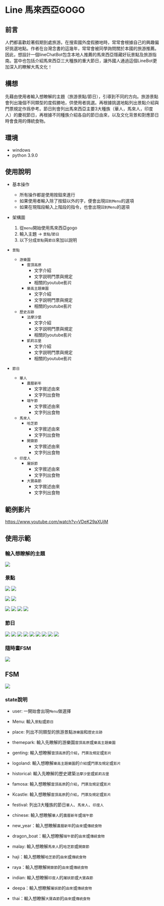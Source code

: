 # Line 馬來西亞GOGO

## 前言
人們都喜歡趁著假期到處旅游。在搜索國外度假勝地時，常常會根據自己的興趣偏好挑選地點。作者在台灣念書的這幾年，常常會被同學詢問關於本國的旅游推薦。因此，想設計一個lineChatBot包含本地人推薦的馬來西亞隱藏好玩景點及旅游指南。當中也包括介紹馬來西亞三大種族的重大節日，讓外國人通過這個LineBot更加深入的瞭解大馬文化！

## 構想
先藉由使用者輸入想瞭解的主題（旅游景點/節日），引導到不同的方向。旅游景點會列出幾個不同類型的度假勝地，供使用者挑選。再根據挑選地點列出景點介紹與門票規定作爲參考。節日則會列出馬來西亞主要3大種族（華人，馬來人，印度人）的慶祝節日，再根據不同種族介紹各自的節日由來，以及文化背景和對應節日時會食用的傳統食物。

## 環境
- windows
- python 3.9.0

## 使用說明
- 基本操作
    - 所有操作都是使用按鈕來進行
    - 如果使用者輸入除了按鈕以外的字，便會出現`回到Menu`的選項
    - 如果在現階段輸入上階段的指令，也會出現`回到Menu`的選項

- 架構圖
    1. 從`menu`開始使用馬來西亞gogo
    2. 輸入主題 -> `景點`/`節日`
    3. 以下分成`景點`與`節日`來加以説明
    
- `景點` 
    - `游樂園`
        - `雲頂高原`
            - 文字介紹
            - 文字説明門票與規定
            - 相關的youtube影片
        - `樂高主題樂園`
			- 文字介紹
            - 文字説明門票與規定
            - 相關的youtube影片
    - `歷史古跡`
        - `法摩沙堡`
            - 文字介紹
            - 文字説明門票與規定
            - 相關的youtube影片
        - `凱莉古堡`
			- 文字介紹
            - 文字説明門票與規定
            - 相關的youtube影片
- `節日`
    - `華人`
        - `農曆新年`
            - 文字敘述由來
            - 文字列出食物
        - `端午節`
            - 文字敘述由來
            - 文字列出食物
    - `馬來人`
        - `哈芝節`
            - 文字敘述由來
            - 文字列出食物
        - `開齋節`
            - 文字敘述由來
            - 文字列出食物
	- `印度人`
        - `屠妖節`
            - 文字敘述由來
            - 文字列出食物
        - `大寶森節`
            - 文字敘述由來
            - 文字列出食物
## 範例影片
https://www.youtube.com/watch?v=VDeK29aXUjM
## 使用示範
### 輸入想瞭解的主題
![](https://i.imgur.com/xUmwzpw.jpg)

### 景點
![](https://i.imgur.com/yLMcWnD.jpg)
![](https://i.imgur.com/TiGHG3r.jpg)

![](https://i.imgur.com/isLe3Db.jpg)
![](https://i.imgur.com/J764XBO.jpg)

![](https://i.imgur.com/c0U6DTh.jpg)
![](https://i.imgur.com/2CChUfb.jpg)
![](https://i.imgur.com/YcObw3W.jpg)
![](https://i.imgur.com/wkty8nq.jpg)
### 節日
![](https://i.imgur.com/2dUbkyo.jpg)
![](https://i.imgur.com/Cy23nBc.jpg)
![](https://i.imgur.com/SDAlESt.jpg)
![](https://i.imgur.com/zUpNVGU.jpg)
![](https://i.imgur.com/MIv8dgR.jpg)
![](https://i.imgur.com/jpnyTR8.jpg)
![](https://i.imgur.com/uVuqb8t.jpg)
![](https://imgur.com/JAurchn.jpg)
![](https://i.imgur.com/KqdNTRZ.jpg)


### 隨時畫FSM
![](https://i.imgur.com/zP486SZ.png)


## FSM
![](https://i.imgur.com/zP486SZ.png)
### state說明
- user: 一開始會出現`Menu`做選擇
- Menu: 輸入`景點`或`節日`
- place: 列出不同類型的旅游景點`游樂園`和`歷史古跡`
- themepark: 輸入先瞭解的游樂園`雲頂高原`或`樂高主題樂園`
- genting: 輸入想瞭解`雲頂高原`的`介紹`，`門票及規定`或`影片`
- logoland: 輸入想瞭解`樂高主題樂園`的`介紹`或`門票及規定`或`影片`
- historical: 輸入先瞭解的歷史建築`法摩沙堡`或`凱莉古堡`
- famosa: 輸入想瞭解`雲頂高原`的`介紹`，`門票及規定`或`影片`
- Kcastle: 輸入想瞭解`雲頂高原`的`介紹`，`門票及規定`或`影片`

- festival: 列出3大種族的節日`華人`、`馬來人`、`印度人`
- chinese: 輸入想瞭解`華人`的`農曆新年`或`端午節`
- new_year：輸入想瞭解`農曆新年`的`由來`或`傳統食物`
- dragon_boat：輸入想瞭解`端午節`的`由來`或`傳統食物`
- malay: 輸入想瞭解`馬來人`的`哈芝節`或`開齋節`
- haji：輸入想瞭解`哈芝節`的`由來`或`傳統食物`
- raya：輸入想瞭解`開齋節`的`由來`或`傳統食物`
- indian: 輸入想瞭解`印度人`的`屠妖節`或`大寶森節`
- deepa：輸入想瞭解`屠妖節`的`由來`或`傳統食物`
- thai：輸入想瞭解`大寶森節`的`由來`或`傳統食物`
